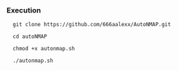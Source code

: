 ### Execution

```
  git clone https://github.com/666aalexx/AutoNMAP.git
  
  cd autoNMAP
  
  chmod +x autonmap.sh
  
  ./autonmap.sh
```
